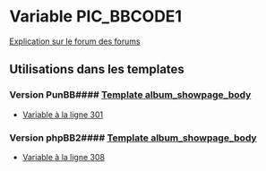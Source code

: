 # Variable PIC_BBCODE1
[Explication sur le forum des forums](http://forum.forumactif.com/t294113-listing-des-variables#PIC_BBCODE1)
## Utilisations dans les templates
### Version PunBB#### [Template album_showpage_body](punbb/album_showpage_body.md)
* [Variable à la ligne 301](../punbb/album_showpage_body.tpl#L301)
### Version phpBB2#### [Template album_showpage_body](subsilver/album_showpage_body.md)
* [Variable à la ligne 308](../subsilver/album_showpage_body.tpl#L308)